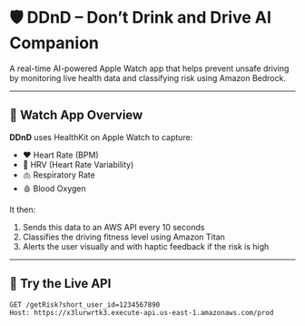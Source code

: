 # 🛡️ DDnD – Don’t Drink and Drive AI Companion

A real-time AI-powered Apple Watch app that helps prevent unsafe driving by monitoring live health data and classifying risk using Amazon Bedrock.

---

## 📲 Watch App Overview

**DDnD** uses HealthKit on Apple Watch to capture:

- ❤️ Heart Rate (BPM)
- 💓 HRV (Heart Rate Variability)
- 🫁 Respiratory Rate
- 🩸 Blood Oxygen

It then:

1. Sends this data to an AWS API every 10 seconds  
2. Classifies the driving fitness level using Amazon Titan  
3. Alerts the user visually and with haptic feedback if the risk is high

---

## 🔗 Try the Live API

```http
GET /getRisk?short_user_id=1234567890
Host: https://x3lurwrtk3.execute-api.us-east-1.amazonaws.com/prod
